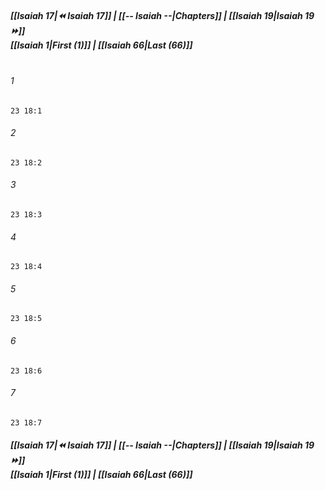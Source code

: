 
##### **[[Isaiah 17|⏪ Isaiah 17]] | [[-- Isaiah --|Chapters]] | [[Isaiah 19|Isaiah 19 ⏩]]**<br>**[[Isaiah 1|First (1)]] | [[Isaiah 66|Last (66)]]**<br><br>

###### 1
``` verse
23 18:1
```
###### 2
``` verse
23 18:2
```
###### 3
``` verse
23 18:3
```
###### 4
``` verse
23 18:4
```
###### 5
``` verse
23 18:5
```
###### 6
``` verse
23 18:6
```
###### 7
``` verse
23 18:7
```

##### **[[Isaiah 17|⏪ Isaiah 17]] | [[-- Isaiah --|Chapters]] | [[Isaiah 19|Isaiah 19 ⏩]]**<br>**[[Isaiah 1|First (1)]] | [[Isaiah 66|Last (66)]]**

